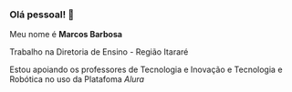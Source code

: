 ### Olá pessoal! 👋

Meu nome é **Marcos Barbosa**

Trabalho na Diretoria de Ensino - Região Itararé

Estou apoiando os professores de Tecnologia e Inovação e Tecnologia e Robótica no uso da Platafoma _Alura_
